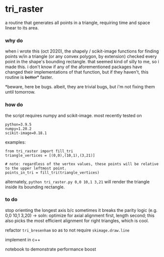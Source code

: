 # tri_raster
a routine that generates all points in a triangle, requiring time and space linear to its area.

### why do
when i wrote this (oct 2020), the shapely / scikit-image functions for finding points w/in a triangle 
(or any convex polygon, by extension) checked every point in the shape's bounding rectangle.
that seemed kind of silly to me, so i made this. 
i don't know if any of the aforementioned packages have changed their implementations of that function, 
but if they haven't, this routine is ~~better~~* faster.

*beware, here be bugs. albeit, they are trivial bugs, but i'm not fixing them until tomorrow.

### how do
the script requires numpy and scikit-image. 
most recently tested on
```
python=3.9.5
numpy=1.20.2
scikit-image=0.18.1
```

examples:
```
from tri_raster import fill_tri
triangle_vertices = [(0,0),(10,1),(3,21)]

# note: regardless of the vertex values, these points will be relative to the upper leftmost point.
points_in_tri = fill_tri(triangle_vertices) 
```
alternately,
`python tri_raster.py 0,0 10,1 3,21`
will render the triangle inside its bounding rectangle.

### to do
stop orienting the longest axis b/c sometimes it breaks the parity logic (e.g. 0,0 10,1 3,20) -> soln: optimize for axial alignment first, length second; this also picks the most efficient alignment for right triangles, which is cool. 

refactor `tri_bresenham` so as to not require `skimage.draw.line`

implement in c++

notebook to demonstrate performance boost
